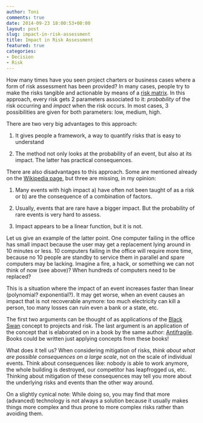 ```yaml
---
author: Toni
comments: true
date: 2014-09-23 18:00:53+00:00
layout: post
slug: impact-in-risk-assessment
title: Impact in Risk Assessment
featured: true
categories:
- Decision
- Risk
---
```


How many times have you seen project charters or business cases where a form of risk assessment has been provided? In many cases, people try to make the risks tangible and actionable by means of a [risk matrix](http://en.wikipedia.org/wiki/Risk_Matrix). In this approach, every risk gets 2 parameters associated to it: _probability_ of the risk occurring and _impact_ when the risk occurs. In most cases, 3 possibilities are given for both parameters: low, medium, high.

There are two very big advantages to this approach:



	
  1. It gives people a framework, a way to quantify risks that is easy to understand

	
  2. The method not only looks at the probability of an event, but also at its impact. The latter has practical consequences.


There are also disadvantages to this approach. Some are mentioned already on the [Wikipedia page](http://en.wikipedia.org/wiki/Risk_Matrix), but three are missing, in my opinion:



	
  1. Many events with high impact a) have often not been taught of as a risk or b) are the consequence of a combination of factors.

	
  2. Usually, events that are rare have a bigger impact. But the probability of rare events is very hard to assess.

	
  3. Impact appears to be a linear function, but it is not.


Let us give an example of the latter point. One computer failing in the office has small impact because the user may get a replacement lying around in 10 minutes or less. 10 computers failing in the office will require more time, because no 10 people are standby to service them in parallel and spare computers may be lacking. Imagine a fire, a hack, or something we can not think of now (see above)? When hundreds of computers need to be replaced?

This is a situation where the impact of an event increases faster than linear (polynomial? exponential?). It may get worse, when an event causes an impact that is not recoverable anymore: too much electricity can kill a person, too many losses can ruin even a bank or a state, etc.

The first two arguments can be thought of as applications of the [Black Swan](http://www.amazon.com/The-Black-Swan-Improbable-Robustness/dp/081297381X) concept to projects and risk. The last argument is an application of the concept that is elaborated on in a book by the same author: [Antifragile](http://www.amazon.com/Antifragile-Things-That-Disorder-Incerto/dp/0812979680). Books could be written just applying concepts from these books!

What does it tell us? When considering mitigation of risks, _think about what are possible consequences on a large scale_, not on the scale of individual events. Think about consequences like: nobody is able to work anymore, the whole building is destroyed, our competitor has leapfrogged us, etc. Thinking about mitigation of these consequences may tell you more about the underlying risks and events than the other way around.

On a slightly cynical note: While doing so, you may find that more (advanced) technology is not always a solution because it usually makes things more complex and thus prone to more complex risks rather than avoiding them.
